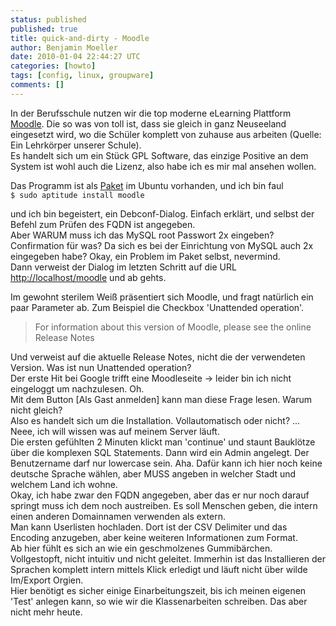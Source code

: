 ```yaml
---
status: published
published: true
title: quick-and-dirty - Moodle
author: Benjamin Moeller
date: 2010-01-04 22:44:27 UTC
categories: [howto]
tags: [config, linux, groupware]
comments: []
---
```


In der Berufsschule nutzen wir die top moderne eLearning Plattform [Moodle](http://www.moodle.org). Die so was von toll ist, dass sie gleich in ganz Neuseeland eingesetzt wird, wo die Schüler komplett von zuhause aus arbeiten (Quelle: Ein Lehrkörper unserer Schule).  
Es handelt sich um ein Stück GPL Software, das einzige Positive an dem System ist wohl auch die Lizenz, also habe ich es mir mal ansehen wollen.  

Das Programm ist als [Paket](http://packages.ubuntu.com/moodle) im Ubuntu vorhanden, und ich bin faul  
```$ sudo aptitude install moodle ```

und ich bin begeistert, ein Debconf-Dialog. Einfach erklärt, und selbst der Befehl zum Prüfen des FQDN ist angegeben.  
Aber WARUM muss ich das MySQL root Passwort 2x eingeben? Confirmation für was? Da sich es bei der Einrichtung von MySQL auch 2x eingegeben habe? Okay, ein Problem im Paket selbst, nevermind.  
Dann verweist der Dialog im letzten Schritt auf die URL [http://localhost/moodle](http://localhost/moodle) und ab gehts.  

Im gewohnt sterilem Weiß präsentiert sich Moodle, und fragt natürlich ein paar Parameter ab. Zum Beispiel die Checkbox 'Unattended operation'.  
> For information about this version of Moodle, please see the online Release Notes  

Und verweist auf die aktuelle Release Notes, nicht die der verwendeten Version. Was ist nun Unattended operation?  
Der erste Hit bei Google trifft eine Moodleseite -> leider bin ich nicht eingeloggt um nachzulesen. Oh.  
Mit dem Button [Als Gast anmelden] kann man diese Frage lesen. Warum nicht gleich?  
Also es handelt sich um die Installation. Vollautomatisch oder nicht? ... Neee, ich will wissen was auf meinem Server läuft.  
Die ersten gefühlten 2 Minuten klickt man 'continue' und staunt Bauklötze über die komplexen SQL Statements. Dann wird ein Admin angelegt. Der Benutzername darf nur lowercase sein. Aha. Dafür kann ich hier noch keine deutsche Sprache wählen, aber MUSS angeben in welcher Stadt und welchem Land ich wohne.  
Okay, ich habe zwar den FQDN angegeben, aber das er nur noch darauf springt muss ich dem noch austreiben. Es soll Menschen geben, die intern einen anderen Domainnamen verwenden als extern.  
Man kann Userlisten hochladen. Dort ist der CSV Delimiter und das Encoding anzugeben, aber keine weiteren Informationen zum Format.  
Ab hier fühlt es sich an wie ein geschmolzenes Gummibärchen. Vollgestopft, nicht intuitiv und nicht geleitet. Immerhin ist das Installieren der Sprachen komplett intern mittels Klick erledigt und läuft nicht über wilde Im/Export Orgien.  
Hier benötigt es sicher einige Einarbeitungszeit, bis ich meinen eigenen 'Test' anlegen kann, so wie wir die Klassenarbeiten schreiben. Das aber nicht mehr heute.  

